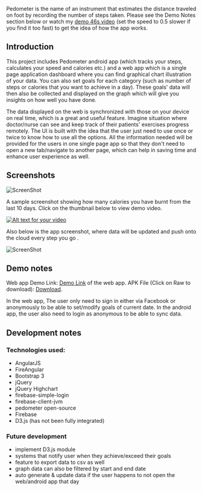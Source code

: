 Pedometer is the name of an instrument that estimates the distance traveled on foot by recording the number of steps taken. Please see the Demo Notes section below or watch my [demo 46s video](http://goo.gl/S9762r) (set the speed to 0.5 slower if you find it too fast) to get the idea of how the app works.

## Introduction
This project includes Pedometer android app (which tracks your steps, calculates your speed and calories etc.) and a web app which is a single page application dashboard where you can find graphical chart illustration of your data. You can also set goals for each category (such as number of steps or calories that you want to achieve in a day). These goals' data will then also be collected and displayed on the graph which will give you insights on how well you have done. 

The data displayed on the web is synchronized  with those on your device on real time, which is a great and useful feature. Imagine situation where doctor/nurse can see and keep track of their patients' exercises progress remotely. The UI is built with the idea that the user just need to use once or twice to know how to use all the options. All the information needed will be provided for the users in one single page app so that they don't need to open a new tab/navigate to another page, which can help in saving time and enhance user experience as well.

## Screenshots
![ScreenShot](https://raw.githubusercontent.com/vinhnghi223/Pedometer-App/master/Screenshot-WebDashboard.png)

A sample screenshot showing how many calories you have burnt from the last 10 days. Click on the thumbnail below to view demo video.

[![Alt text for your video](https://raw.githubusercontent.com/vinhnghi223/Pedometer-App/master/Screenshot-Youtube.png)](http://goo.gl/S9762r)

Also below is the app screenshot, where data will be updated and push onto the cloud every step you go .

![ScreenShot](https://raw.githubusercontent.com/vinhnghi223/Pedometer-App/master/Screenshot-AndroidApp.png)

## Demo notes
Web app Demo Link: [Demo Link](http://goo.gl/tuD8Vz) of the web app. 
APK File (Click on Raw to download): [Download](http://goo.gl/THILXx).

In the web app, The user only need to sign in either via Facebook or anonymously to be able to set/modify goals of current date. In the android app, the user also need to login as anonymous to be able to sync data. 

## Development notes
### Technologies used:
   *  AngularJS
   *  FireAngular
   *  Bootstrap 3
   *  jQuery
   *  jQuery Highchart
   *  firebase-simple-login
   *  firebase-client-jvm
   *  pedometer open-source
   *  Firebase
   *  D3.js (has not been fully integrated)

### Future development
   *  implement D3.js module
   *  systems that notify user when they achieve/exceed their goals
   *  feature to export data to csv as well
   *  graph data can also be filtered by start and end date
   *  auto generate & update data if the user happens to not open the web/android app that day

